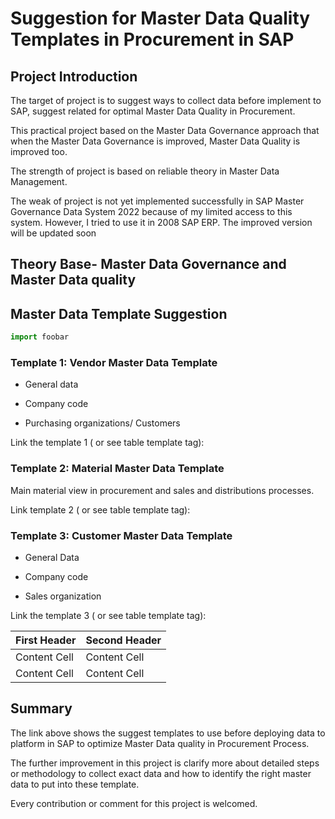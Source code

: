 # Suggestion for Master Data Quality Templates in Procurement in SAP


## Project Introduction

The target of project is to suggest  ways to collect data before implement to SAP, suggest related for optimal Master Data Quality in Procurement.

This practical project based on the Master Data Governance approach that when the Master Data Governance is improved, Master Data Quality is improved too.

The strength of project is based on reliable theory in Master Data Management.

The weak of project is not yet implemented successfully in SAP Master Governance Data System 2022 because of my limited access to this system. However, I tried to use it in 2008 SAP ERP. The improved version will be updated soon

## Theory Base- Master Data Governance and Master Data quality

## Master Data Template Suggestion

```python
import foobar
```

### Template 1: Vendor Master Data Template

- General data

- Company code

- Purchasing organizations/ Customers

Link the template 1 ( or see table template tag):

### Template 2: Material Master Data Template

Main material view in procurement and sales and distributions processes.

Link template 2 ( or see table template tag):


### Template 3: Customer Master Data Template

- General Data

- Company code

- Sales organization

Link the template 3 ( or see table template tag):


| First Header  | Second Header |
| ------------- | ------------- |
| Content Cell  | Content Cell  |
| Content Cell  | Content Cell  |

## Summary
The link above shows the suggest templates to use before deploying data to platform in SAP to optimize Master Data quality in Procurement Process.

The further improvement in this project is clarify more about detailed steps or methodology to collect exact data and how to identify the right master data to put into these template.

Every contribution or comment for this project is welcomed.
